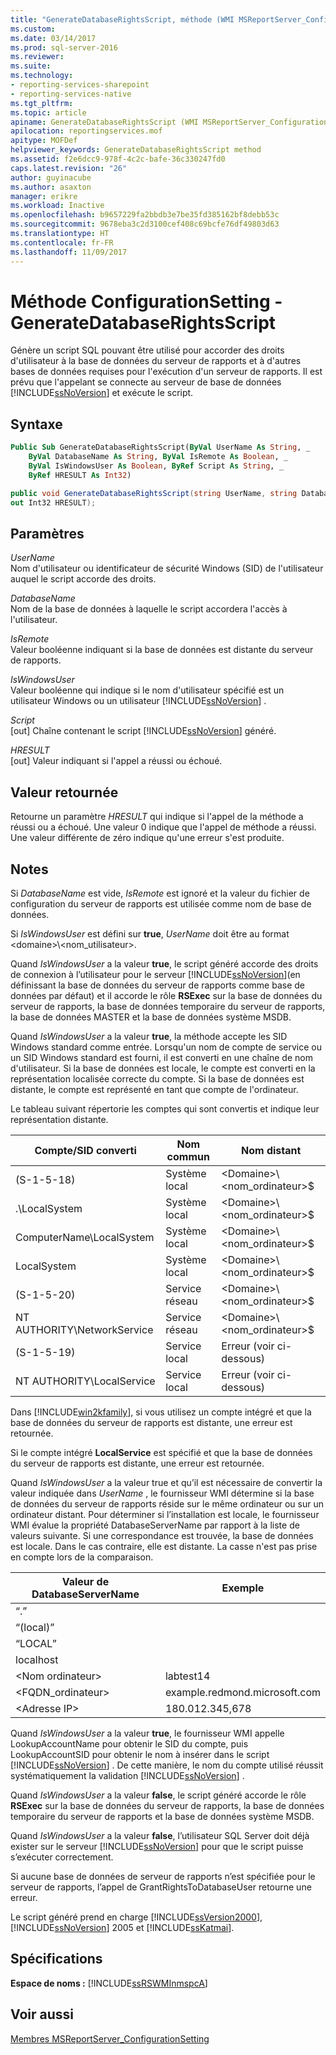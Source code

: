 ```yaml
---
title: "GenerateDatabaseRightsScript, méthode (WMI MSReportServer_ConfigurationSetting) | Microsoft Docs"
ms.custom: 
ms.date: 03/14/2017
ms.prod: sql-server-2016
ms.reviewer: 
ms.suite: 
ms.technology:
- reporting-services-sharepoint
- reporting-services-native
ms.tgt_pltfrm: 
ms.topic: article
apiname: GenerateDatabaseRightsScript (WMI MSReportServer_ConfigurationSetting Class)
apilocation: reportingservices.mof
apitype: MOFDef
helpviewer_keywords: GenerateDatabaseRightsScript method
ms.assetid: f2e6dcc9-978f-4c2c-bafe-36c330247fd0
caps.latest.revision: "26"
author: guyinacube
ms.author: asaxton
manager: erikre
ms.workload: Inactive
ms.openlocfilehash: b9657229fa2bbdb3e7be35fd385162bf8debb53c
ms.sourcegitcommit: 9678eba3c2d3100cef408c69bcfe76df49803d63
ms.translationtype: HT
ms.contentlocale: fr-FR
ms.lasthandoff: 11/09/2017
---
```

# <a name="configurationsetting-method---generatedatabaserightsscript"></a>Méthode ConfigurationSetting - GenerateDatabaseRightsScript
  Génère un script SQL pouvant être utilisé pour accorder des droits d'utilisateur à la base de données du serveur de rapports et à d'autres bases de données requises pour l'exécution d'un serveur de rapports. Il est prévu que l'appelant se connecte au serveur de base de données [!INCLUDE[ssNoVersion](../../includes/ssnoversion-md.md)] et exécute le script.  
  
## <a name="syntax"></a>Syntaxe  
  
```vb  
Public Sub GenerateDatabaseRightsScript(ByVal UserName As String, _  
    ByVal DatabaseName As String, ByVal IsRemote As Boolean, _  
    ByVal IsWindowsUser As Boolean, ByRef Script As String, _  
    ByRef HRESULT As Int32)  
```  
  
```csharp  
public void GenerateDatabaseRightsScript(string UserName, string DatabaseName, bool IsRemote, bool IsWindowsUser, out string Script,   
out Int32 HRESULT);  
```  
  
## <a name="parameters"></a>Paramètres  
 *UserName*  
 Nom d'utilisateur ou identificateur de sécurité Windows (SID) de l'utilisateur auquel le script accorde des droits.  
  
 *DatabaseName*  
 Nom de la base de données à laquelle le script accordera l'accès à l'utilisateur.  
  
 *IsRemote*  
 Valeur booléenne indiquant si la base de données est distante du serveur de rapports.  
  
 *IsWindowsUser*  
 Valeur booléenne qui indique si le nom d'utilisateur spécifié est un utilisateur Windows ou un utilisateur [!INCLUDE[ssNoVersion](../../includes/ssnoversion-md.md)] .  
  
 *Script*  
 [out] Chaîne contenant le script [!INCLUDE[ssNoVersion](../../includes/ssnoversion-md.md)] généré.  
  
 *HRESULT*  
 [out] Valeur indiquant si l'appel a réussi ou échoué.  
  
## <a name="return-value"></a>Valeur retournée  
 Retourne un paramètre *HRESULT* qui indique si l'appel de la méthode a réussi ou a échoué. Une valeur 0 indique que l'appel de méthode a réussi. Une valeur différente de zéro indique qu'une erreur s'est produite.  
  
## <a name="remarks"></a>Notes  
 Si *DatabaseName* est vide, *IsRemote* est ignoré et la valeur du fichier de configuration du serveur de rapports est utilisée comme nom de base de données.  
  
 Si *IsWindowsUser* est défini sur **true**, *UserName* doit être au format \<domaine>\\<nom_utilisateur\>.  
  
 Quand *IsWindowsUser* a la valeur **true**, le script généré accorde des droits de connexion à l’utilisateur pour le serveur [!INCLUDE[ssNoVersion](../../includes/ssnoversion-md.md)](en définissant la base de données du serveur de rapports comme base de données par défaut) et il accorde le rôle **RSExec** sur la base de données du serveur de rapports, la base de données temporaire du serveur de rapports, la base de données MASTER et la base de données système MSDB.  
  
 Quand *IsWindowsUser* a la valeur **true**, la méthode accepte les SID Windows standard comme entrée. Lorsqu'un nom de compte de service ou un SID Windows standard est fourni, il est converti en une chaîne de nom d'utilisateur. Si la base de données est locale, le compte est converti en la représentation localisée correcte du compte. Si la base de données est distante, le compte est représenté en tant que compte de l'ordinateur.  
  
 Le tableau suivant répertorie les comptes qui sont convertis et indique leur représentation distante.  
  
|Compte/SID converti|Nom commun|Nom distant|  
|---------------------------------------|-----------------|-----------------|  
|(S-1-5-18)|Système local|\<Domaine>\\<nom_ordinateur\>$|  
|.\LocalSystem|Système local|\<Domaine>\\<nom_ordinateur\>$|  
|ComputerName\LocalSystem|Système local|\<Domaine>\\<nom_ordinateur\>$|  
|LocalSystem|Système local|\<Domaine>\\<nom_ordinateur\>$|  
|(S-1-5-20)|Service réseau|\<Domaine>\\<nom_ordinateur\>$|  
|NT AUTHORITY\NetworkService|Service réseau|\<Domaine>\\<nom_ordinateur\>$|  
|(S-1-5-19)|Service local|Erreur (voir ci-dessous)|  
|NT AUTHORITY\LocalService|Service local|Erreur (voir ci-dessous)|  
  
 Dans [!INCLUDE[win2kfamily](../../includes/win2kfamily-md.md)], si vous utilisez un compte intégré et que la base de données du serveur de rapports est distante, une erreur est retournée.  
  
 Si le compte intégré **LocalService** est spécifié et que la base de données du serveur de rapports est distante, une erreur est retournée.  
  
 Quand *IsWindowsUser* a la valeur true et qu’il est nécessaire de convertir la valeur indiquée dans *UserName* , le fournisseur WMI détermine si la base de données du serveur de rapports réside sur le même ordinateur ou sur un ordinateur distant. Pour déterminer si l’installation est locale, le fournisseur WMI évalue la propriété DatabaseServerName par rapport à la liste de valeurs suivante. Si une correspondance est trouvée, la base de données est locale. Dans le cas contraire, elle est distante. La casse n'est pas prise en compte lors de la comparaison.  
  
|Valeur de DatabaseServerName|Exemple|  
|---------------------------------|-------------|  
|“.”||  
|“(local)”||  
|“LOCAL”||  
|localhost||  
|\<Nom ordinateur>|labtest14|  
|\<FQDN_ordinateur>|example.redmond.microsoft.com|  
|\<Adresse IP>|180.012.345,678|  
  
 Quand *IsWindowsUser* a la valeur **true**, le fournisseur WMI appelle LookupAccountName pour obtenir le SID du compte, puis LookupAccountSID pour obtenir le nom à insérer dans le script [!INCLUDE[ssNoVersion](../../includes/ssnoversion-md.md)] . De cette manière, le nom du compte utilisé réussit systématiquement la validation [!INCLUDE[ssNoVersion](../../includes/ssnoversion-md.md)] .  
  
 Quand *IsWindowsUser* a la valeur **false**, le script généré accorde le rôle **RSExec** sur la base de données du serveur de rapports, la base de données temporaire du serveur de rapports et la base de données système MSDB.  
  
 Quand *IsWindowsUser* a la valeur **false**, l’utilisateur SQL Server doit déjà exister sur le serveur [!INCLUDE[ssNoVersion](../../includes/ssnoversion-md.md)] pour que le script puisse s’exécuter correctement.  
  
 Si aucune base de données de serveur de rapports n’est spécifiée pour le serveur de rapports, l’appel de GrantRightsToDatabaseUser retourne une erreur.  
  
 Le script généré prend en charge [!INCLUDE[ssVersion2000](../../includes/ssversion2000-md.md)], [!INCLUDE[ssNoVersion](../../includes/ssnoversion-md.md)] 2005 et [!INCLUDE[ssKatmai](../../includes/sskatmai-md.md)].  
  
## <a name="requirements"></a>Spécifications  
 **Espace de noms :** [!INCLUDE[ssRSWMInmspcA](../../includes/ssrswminmspca-md.md)]  
  
## <a name="see-also"></a>Voir aussi  
 [Membres MSReportServer_ConfigurationSetting](../../reporting-services/wmi-provider-library-reference/msreportserver-configurationsetting-members.md)  
  
  
